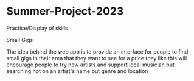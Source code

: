 # Summer-Project-2023
Practice/Display of skills

Small Gigs

The idea behind the web app is to provide an interface for people to 
find small gigs in their area that they want to see for a price they like 
this will encourage people to try new artists and support local musician but 
searching not on an artist's name but genre and location

